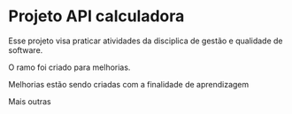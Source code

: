 # Projeto API calculadora 

Esse projeto visa praticar atividades da disciplica de gestão e qualidade de software. 

O ramo foi criado para melhorias.

Melhorias estão sendo criadas com a finalidade de aprendizagem

Mais outras
